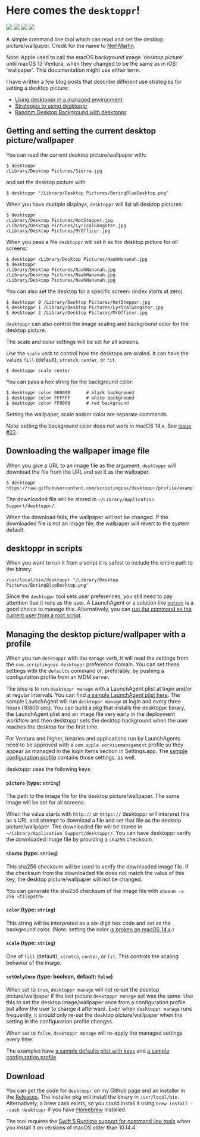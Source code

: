 # Here comes the `desktoppr`!

![](https://img.shields.io/github/v/release/scriptingosx/desktoppr)&nbsp;![](https://img.shields.io/github/downloads/scriptingosx/desktoppr/latest/total)&nbsp;![](https://img.shields.io/badge/macOS-10.13%2B-success)&nbsp;![](https://img.shields.io/github/license/scriptingosx/desktoppr)

A simple command line tool which can read and set the desktop picture/wallpaper. Credit for the name to [Neil Martin](https://macadmins.slack.com/archives/C19MR7EM9/p1536586211000100).

Note: Apple used to call the macOS background image 'desktop picture' until macOS 13 Ventura, when they changed to be the same as in iOS: 'wallpaper'. This documentation might use either term.

I have written a few blog posts that describe different use strategies for setting a desktop picture:

- [Using desktoppr in a managed environment](https://scriptingosx.com/2024/01/using-desktoppr-in-a-managed-environment/)
- [Strategies to using desktoppr](https://scriptingosx.com/2020/03/strategies-to-using-desktoppr/)
- [Random Desktop Background with desktoppr](https://scriptingosx.com/2020/04/random-desktop-background-color-with-desktoppr/)

## Getting and setting the current desktop picture/wallpaper

You can read the current desktop picture/wallpaper with:

```
$ desktoppr
/Library/Desktop Pictures/Sierra.jpg
```

and set the desktop picture with

```
$ desktoppr "/Library/Desktop Pictures/BoringBlueDesktop.png"
```

When you have multiple displays, `desktoppr` will list all desktop pictures:

```
$ desktoppr
/Library/Desktop Pictures/HotStepper.jpg
/Library/Desktop Pictures/LyricalGangster.jpg
/Library/Desktop Pictures/MrOfficer.jpg
```

When you pass a file `desktoppr` will set it as the desktop picture for _all_ screens:

```
$ desktoppr /Library/Desktop Pictures/NaahNananah.jpg
$ desktoppr
/Library/Desktop Pictures/NaahNananah.jpg
/Library/Desktop Pictures/NaahNananah.jpg
/Library/Desktop Pictures/NaahNananah.jpg
```

You can also set the desktop for a specific screen: (index starts at zero)

```
$ desktoppr 0 /Library/Desktop Pictures/HotStepper.jpg
$ desktoppr 1 /Library/Desktop Pictures/LyricalGangster.jpg
$ desktoppr 2 /Library/Desktop Pictures/MrOfficer.jpg
```

`desktoppr` can also control the image scaling and background color for the desktop picture.

The scale and color settings will be set for all screens.

Use the `scale` verb to control how the desktops are scaled. It can have the values `fill` (default), `stretch`, `center`, or `fit`.

```
$ desktoppr scale center
```

You can pass a hex string for the background color:

```
$ desktoppr color 000000      # black background
$ desktoppr color FFFFFF      # white background
$ desktoppr color FF0000      # red background
```

Setting the wallpaper, scale and/or color are separate commands.

Note: setting the background color does not work in macOS 14.x. See [issue #22](https://github.com/scriptingosx/desktoppr/issues/22).

## Downloading the wallpaper image file

When you give a URL to an image file as the argument, `desktoppr` will download the file from the URL and set it as the wallpaper.

```
$ desktoppr https://raw.githubusercontent.com/scriptingosx/desktoppr/profile/examples/BoringBlueDesktop.png
```

The downloaded file will be stored in `~/Library/Application Support/desktoppr/`.

When the download fails, the wallpaper will not be changed. If the downloaded file is not an image file, the wallpaper will revert to the system default.

## desktoppr in scripts

When you want to run it from a script it is safest to include the entire path to the binary:

```
/usr/local/bin/desktoppr "/Library/Desktop Pictures/BoringBlueDesktop.png"
```

Since the `desktoppr` tool sets user preferences, you still need to pay attention that it runs as the user. A LaunchAgent or a solution like [`outset`](https://github.com/macadmins/outset) is a good choice to manage this. Alternatively, you can [run the command as the current user from a root script](https://scriptingosx.com/2020/08/running-a-command-as-another-user/).

## Managing the desktop picture/wallpaper with a profile

When you run `desktoppr` with the `manage` verb, it will read the settings from the `com.scriptingosx.desktoppr` preference domain. You can set these settings with the `defaults` command or, preferably, by pushing a configuration profile from an MDM server. 

The idea is to run `desktoppr manage` with a LaunchAgent plist at login and/or at regular intervals. You can find [a sample LaunchAgent plist here](examples/com.scriptingosx.desktopprmanage.plist). The sample LaunchAgent will run `desktoppr manage` at login and every three hours (10800 sec). You can build a pkg that installs the desktoppr binary, the LaunchAgent plist and an image file very early in the deployment workflow and then desktoppr sets the desktop background when the user reaches the desktop for the first time.

For Ventura and higher, binaries and applications run by LaunchAgents need to be approved with a `com.apple.servicemanagement` profile so they appear as managed in the login items section in Settings.app. The [sample configuration profile](examples/desktoppr-profile.mobileconfig) contains those settings, as well.


desktoppr uses the following keys:

#### `picture` (type: `string`)

The path to the image file for the desktop picture/wallpaper. The same image will be set for all screens.

When the value starts with `http://` or `https://` desktoppr will interpret this as a URL and attempt to download a file and set that file as the desktop picture/wallpaper. The downloaded file will be stored in `~/Library/Application Support/desktoppr/`. You can have desktoppr verify the downloaded image file by providing  a `sha256` checksum.

#### `sha256` (type: `string`)

This sha256 checksum will be used to verify the downloaded image file. If the checksum from the downloaded file does not match the value of this key, the desktop picture/wallpaper will not be changed.

You can generate the sha256 checksum of the image file with `shasum -a 256 <filepath>`

#### `color` (type: `string`)

This string will be interpreted as a six-digit hex code and set as the background color. (Note: setting the color [is broken on macOS 14.x](https://github.com/scriptingosx/desktoppr/issues/22).)

#### `scale` (type: `string`)

One of `fill` (default), `stretch`, `center`, or `fit`. This controls the scaling behavior of the image.

#### `setOnlyOnce` (type: boolean, default: `false`)

When set to `true`, `desktoppr manage` will not re-set the desktop picture/wallpaper if the last picture `desktoppr manage` set was the same. Use this to set the desktop image/wallpaper once from a configuration profile but allow the user to change it afterward. Even when `desktoppr manage` runs frequently, it should only re-set the desktop picture/wallpaper when the setting in the configuration profile changes.

When set to `false`, `desktoppr manage` will re-apply the managed settings every time.

The examples have [a sample defaults plist with keys](examples/defaults.plist) and [a sample configuration profile](examples/desktoppr-profile.mobileconfig).

## Download

You can get the code for `desktoppr` on my Github page and an installer in the [Releases](https://github.com/scriptingosx/desktoppr/releases). The installer pkg will install the binary in `/usr/local/bin`. Alternatively, a brew cask exists, so you could install it using `brew install --cask desktoppr` if you have [Homebrew](https://brew.sh) installed.

The tool requires the [Swift 5 Runtime support for command line tools](https://support.apple.com/kb/DL1998) when you install it on versions of macOS older than 10.14.4.

